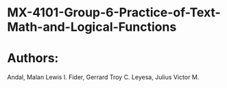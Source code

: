# MX-4101-Group-6-Practice-of-Text-Math-and-Logical-Functions
# Authors: 
Andal, Malan Lewis I.
Fider, Gerrard Troy C.
Leyesa, Julius Victor M.

